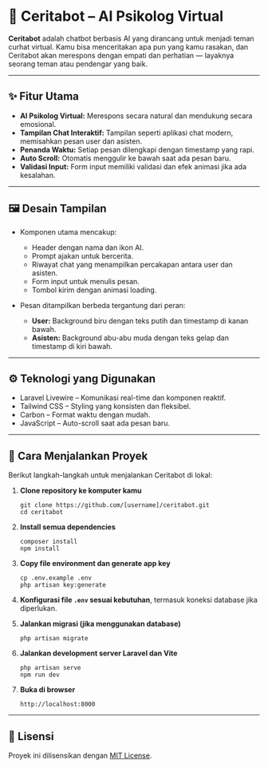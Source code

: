 # 🤖 Ceritabot – AI Psikolog Virtual

**Ceritabot** adalah chatbot berbasis AI yang dirancang untuk menjadi teman curhat virtual. Kamu bisa menceritakan apa pun yang kamu rasakan, dan Ceritabot akan merespons dengan empati dan perhatian — layaknya seorang teman atau pendengar yang baik.

---

## ✨ Fitur Utama

- **AI Psikolog Virtual:** Merespons secara natural dan mendukung secara emosional.
- **Tampilan Chat Interaktif:** Tampilan seperti aplikasi chat modern, memisahkan pesan user dan asisten.
- **Penanda Waktu:** Setiap pesan dilengkapi dengan timestamp yang rapi.
- **Auto Scroll:** Otomatis menggulir ke bawah saat ada pesan baru.
- **Validasi Input:** Form input memiliki validasi dan efek animasi jika ada kesalahan.

---

## 🖼️ Desain Tampilan

- Komponen utama mencakup:
  - Header dengan nama dan ikon AI.
  - Prompt ajakan untuk bercerita.
  - Riwayat chat yang menampilkan percakapan antara user dan asisten.
  - Form input untuk menulis pesan.
  - Tombol kirim dengan animasi loading.

- Pesan ditampilkan berbeda tergantung dari peran:
  - **User:** Background biru dengan teks putih dan timestamp di kanan bawah.
  - **Asisten:** Background abu-abu muda dengan teks gelap dan timestamp di kiri bawah.

---

## ⚙️ Teknologi yang Digunakan

- Laravel Livewire – Komunikasi real-time dan komponen reaktif.
- Tailwind CSS – Styling yang konsisten dan fleksibel.
- Carbon – Format waktu dengan mudah.
- JavaScript – Auto-scroll saat ada pesan baru.

---

## 🚀 Cara Menjalankan Proyek

Berikut langkah-langkah untuk menjalankan Ceritabot di lokal:

1. **Clone repository ke komputer kamu**
   ```
   git clone https://github.com/[username]/ceritabot.git
   cd ceritabot
   ```

2. **Install semua dependencies**
   ```
   composer install
   npm install
   ```

3. **Copy file environment dan generate app key**
   ```
   cp .env.example .env
   php artisan key:generate
   ```

4. **Konfigurasi file `.env` sesuai kebutuhan**, termasuk koneksi database jika diperlukan.

5. **Jalankan migrasi (jika menggunakan database)**
   ```
   php artisan migrate
   ```

6. **Jalankan development server Laravel dan Vite**
   ```
   php artisan serve
   npm run dev
   ```

7. **Buka di browser**
   ```
   http://localhost:8000
   ```

---

## 📝 Lisensi

Proyek ini dilisensikan dengan [MIT License](LICENSE).
